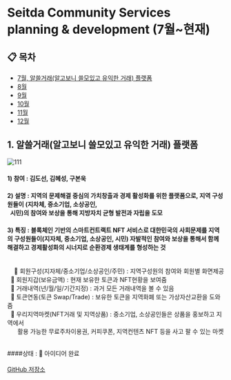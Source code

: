 # Seitda Community Services planning & development (7월~현재)

## 📋 목차
- [7월, 알쓸거래(알고보니 쓸모있고 유익한 거래) 플랫폼](#7월)
- [8월](#8월)
- [9월](#9월)
- [10월](#10월)
- [11월](#️11월)
- [12월](#12월)


## 1. 알쓸거래(알고보니 쓸모있고 유익한 거래) 플랫폼
![111](https://github.com/user-attachments/assets/bf9e4d6a-8bb0-47c9-8f89-89b75b3d3695)

#### 1) 참여 : 김도선, 김혜성, 구본욱
#### 2) 설명 : 지역의 문제해결 중심의 가치창출과 경제 활성화를 위한 플랫폼으로, 지역 구성원들이 (지차체, 중소기업, 소상공인,<br>&nbsp;&nbsp;시민)의 참여와 보상을 통해 지방자치 균형 발전과 자립을 도모<br>
#### 3) 특징 : 블록체인 기반의 스마트컨트랙트 NFT 서비스로 대한민국의 사회문제를 지역의 구성원들이(지자체, 중소기업, 소상공인, 시민) 자발적인 참여와 보상을 통해서 함께 해결하고 경제활성화의 시너지로 순환경제 생태계를 형성하는 것<br><br>
 
  🌱 회원구성(지자체/중소기업/소상공인/주민) : 지역구성원의 참여와 회원별 화면제공<br>
  🌱 회원지갑(보유금액) : 현재 보유한 토큰과 NFT현황을 보여줌<br>
  🌱 거래내역(년/월/일/기간지정) : 과거 모든 거래내역을 볼 수 있음<br>
  🌱 토큰연동(토큰 Swap/Trade) : 보유한 토큰을 지역화폐 또는 가상자산교환을 도와줌<br>
  🌱 우리지역마켓(NFT거래 및 지역상품) : 중소기업, 소상공인들은 상품을 홍보하고 지역에서<br>
      활용 가능한 무료주차이용권, 커피쿠폰, 지역컨텐츠 NFT 등을 사고 팔 수 있는 마켓<br><br>
      
####상태 : 🚀 아이디어 완료<br>  
[GitHub 저장소](https://github.com/Seitda-community/)





